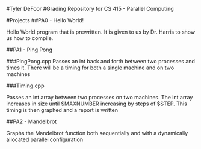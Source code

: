 #Tyler DeFoor
#Grading Repository for CS 415 - Parallel Computing

#Projects
##PA0 - Hello World!

Hello World program that is prewritten. It is given to us by Dr. Harris to show us how to compile.

##PA1 - Ping Pong

###PingPong.cpp
Passes an int back and forth between two processes and times it. There will be a timing for both a single machine and on two machines

###Timing.cpp

Passes an int array between two processes on two machines. The int array increases in size until $MAXNUMBER increasing by steps of $STEP.
This timing is then graphed and a report is written

##PA2 - Mandelbrot

Graphs the Mandelbrot function both sequentially and with a dynamically allocated parallel configuration